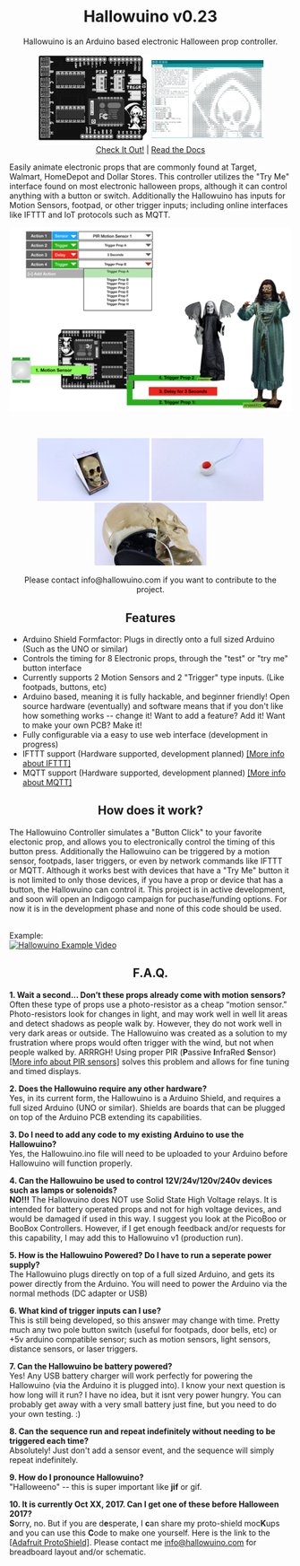 <h1 align="center">Hallowuino v0.23</h1>
<p align="center">Hallowuino is an Arduino based electronic Halloween prop controller.</p>
<p align="center">
<img src="/images/Hallowuino-pop.png" width="200" align="center">  <img src="/images/Arduino-based.png" width="200" align="center"> <br/>
<a href="#site">Check It Out!</a> | <a href="#documentation">Read the Docs</a></p>

Easily animate electronic props that are commonly found at Target, Walmart, HomeDepot and Dollar Stores. This controller utilizes the "Try Me" interface found on most electronic halloween props, although it can control anything with a button or switch. Additionally the Hallowuino has inputs for Motion Sensors, footpad, or other trigger inputs; including online interfaces like IFTTT and IoT protocols such as MQTT.

<p align="center">
<img src="/images/Workflow.png" width="600"></p><br/>
<p align="center">
<img src="/images/Example-Prop.jpg" width="200"> <img src="/images/Button.jpg" width="200"> <img src="/images/Try-Me-Interface.jpg" width="200"> <br/></p>

<p align="center">Please contact info@hallowuino.com if you want to contribute to the project.</p>

<h2 align="center">Features</h2>

  * Arduino Shield Formfactor: Plugs in directly onto a full sized Arduino (Such as the UNO or similar)
  * Controls the timing for 8 Electronic props, through the "test" or "try me" button interface
  * Currently supports 2 Motion Sensors and 2 "Trigger" type inputs. (Like footpads, buttons, etc)
  * Arduino based, meaning it is fully hackable, and beginner friendly! Open source hardware (eventually) and software means that if you don't like how something works -- change it!  Want to add a feature? Add it! Want to make your own PCB? Make it!
  * Fully configurable via a easy to use web interface (development in progress)
  * IFTTT support (Hardware supported, development planned) [[More info about IFTTT]](https://ifttt.com/)
  * MQTT support (Hardware supported, development planned) [[More info about MQTT]](https://learn.adafruit.com/adafruit-io/mqtt-api) 
  
<h2 align="center">How does it work?</h1>
The Hallowuino Controller simulates a "Button Click" to your favorite electonic prop, and allows you to electronically control the timing of this button press. Additionally the Hallowuino can be triggered by a motion sensor, footpads, laser triggers, or even by network commands like IFTTT or MQTT. Although it works best with devices that have a "Try Me" button it is not limited to only those devices, if you have a prop or device that has a button, the Hallowuino can control it. This project is in active development, and soon will open an Indigogo campaign for puchase/funding options. For now it is in the development phase and none of this code should be used. <br/><br/>


Example:<br/>
[![Hallowuino Example Video](http://img.youtube.com/vi/72wD3h66Z6o/0.jpg)](http://www.youtube.com/watch?v=72wD3h66Z6o "Hallowuino Example Video")

<h2 align="center">F.A.Q.</h1>

**1. Wait a second... Don’t these props already come with motion sensors?** <br/>
Often these type of props use a photo-resistor as a cheap “motion sensor.” Photo-resistors look for changes in light, and may work well in well lit areas and detect shadows as people walk by. However, they do not work well in very dark areas or outside. The Hallowuino was created as a solution to my frustration where props would often trigger with the wind, but not when people walked by.  ARRRGH! Using proper PIR (**P**assive **I**nfraRed **S**ensor) [[More info about PIR sensors]](https://learn.adafruit.com/pir-passive-infrared-proximity-motion-sensor/how-pirs-work) solves this problem and allows for fine tuning and timed displays.

**2. Does the Hallowuino require any other hardware?** <br/>
Yes, in its current form, the Hallowuino is a Arduino Shield, and requires a full sized Arduino (UNO or similar). Shields are boards that can be plugged on top of the Arduino PCB extending its capabilities. 

**3. Do I need to add any code to my existing Arduino to use the Hallowuino?** <br/>
Yes, the Hallowuino.ino file will need to be uploaded to your Arduino before Hallowuino will function properly.

**4. Can the Hallowuino be used to control 12V/24v/120v/240v devices such as lamps or solenoids?** <br/>
**NO!!!** The Hallowuino does NOT use Solid State High Voltage relays.  It is intended for battery operated props and not for high voltage devices, and would be damaged if used in this way. I suggest you look at the PicoBoo or BooBox Controllers. However, if I get enough feedback and/or requests for this capability, I may add this to Hallowuino v1 (production run).

**5. How is the Hallowuino Powered? Do I have to run a seperate power supply?** <br/>
The Hallowuino plugs directly on top of a full sized Arduino, and gets its power directly from the Arduino. You will need to power the Arduino via the normal methods (DC adapter or USB)

**6. What kind of trigger inputs can I use?** <br/>
This is still being developed, so this answer may change with time. Pretty much any two pole button switch (useful for footpads, door bells, etc) or +5v arduino compatible sensor; such as motion sensors, light sensors, distance sensors, or laser triggers.

**7. Can the Hallowuino be battery powered?** <br/>
Yes! Any USB battery charger will work perfectly for powering the Hallowuino (via the Arduino it is plugged into). I know your next question is how long will it run?  I have no idea, but it isnt very power hungry. You can probably get away with a very small battery just fine, but you need to do your own testing. :)

**8. Can the sequence run and repeat indefinitely without needing to be triggered each time?** <br/>
Absolutely! Just don't add a sensor event, and the sequence will simply repeat indefinitely. 

**9. How do I pronounce Hallowuino?** <br/>
"Halloweeno" -- this is super important like **jif** or gif.

**10. It is currently Oct XX, 2017. Can I get one of these before Halloween 2017?** <br/>
**S**orry, no. But if you are d**e**sperate, I **c**an share my proto-shield moc**K**ups and you can use this **C**ode to make one yourself. Here is the link to the [[Adafruit ProtoShield]](https://www.adafruit.com/product/2077). Please contact me info@hallowuino.com for breadboard layout and/or schematic.



